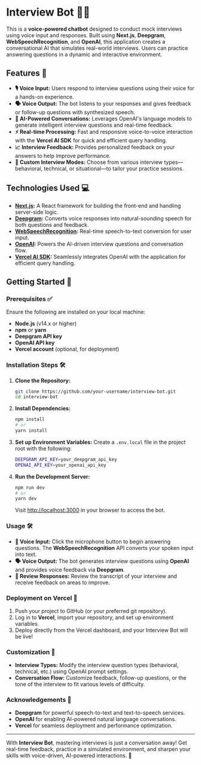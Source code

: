 # Interview Bot 🤖🎤

This is a **voice-powered chatbot** designed to conduct mock interviews using voice input and responses. Built using **Next.js**, **Deepgram**, **WebSpeechRecognition**, and **OpenAI**, this application creates a conversational AI that simulates real-world interviews. Users can practice answering questions in a dynamic and interactive environment.

## Features 🌟

- **🎙️ Voice Input:** Users respond to interview questions using their voice for a hands-on experience.
- **🗣️ Voice Output:** The bot listens to your responses and gives feedback or follow-up questions with synthesized speech.
- **🤖 AI-Powered Conversations:** Leverages OpenAI's language models to generate intelligent interview questions and real-time feedback.
- **⚡ Real-time Processing:** Fast and responsive voice-to-voice interaction with the **Vercel AI SDK** for quick and efficient query handling.
- **📈 Interview Feedback:** Provides personalized feedback on your answers to help improve performance.
- **🔄 Custom Interview Modes:** Choose from various interview types—behavioral, technical, or situational—to tailor your practice sessions.

## Technologies Used 💻

- **[Next.js](https://nextjs.org/):** A React framework for building the front-end and handling server-side logic.
- **[Deepgram](https://deepgram.com/):** Converts voice responses into natural-sounding speech for both questions and feedback.
- **[WebSpeechRecognition](https://developer.mozilla.org/en-US/docs/Web/API/Web_Speech_API):** Real-time speech-to-text conversion for user input.
- **[OpenAI](https://openai.com/):** Powers the AI-driven interview questions and conversation flow.
- **[Vercel AI SDK](https://vercel.com/):** Seamlessly integrates OpenAI with the application for efficient query handling.

## Getting Started 🚀

### Prerequisites ✅

Ensure the following are installed on your local machine:

- **Node.js** (v14.x or higher)
- **npm** or **yarn**
- **Deepgram API key**
- **OpenAI API key**
- **Vercel account** (optional, for deployment)

### Installation Steps 🛠️

1. **Clone the Repository:**
   ```bash
   git clone https://github.com/your-username/interview-bot.git
   cd interview-bot
   ```

2. **Install Dependencies:**
   ```bash
   npm install
   # or
   yarn install
   ```

3. **Set up Environment Variables:**
   Create a `.env.local` file in the project root with the following:

   ```bash
   DEEPGRAM_API_KEY=your_deepgram_api_key
   OPENAI_API_KEY=your_openai_api_key
   ```

4. **Run the Development Server:**
   ```bash
   npm run dev
   # or
   yarn dev
   ```

   Visit [http://localhost:3000](http://localhost:3000) in your browser to access the bot.

### Usage 🛠️

- **🎤 Voice Input:** Click the microphone button to begin answering questions. The **WebSpeechRecognition** API converts your spoken input into text.
- **🗣️ Voice Output:** The bot generates interview questions using **OpenAI** and provides voice feedback via **Deepgram**.
- **📑 Review Responses:** Review the transcript of your interview and receive feedback on areas to improve.

### Deployment on Vercel 🚀

1. Push your project to GitHub (or your preferred git repository).
2. Log in to **Vercel**, import your repository, and set up environment variables.
3. Deploy directly from the Vercel dashboard, and your Interview Bot will be live!

### Customization 🎨

- **Interview Types:** Modify the interview question types (behavioral, technical, etc.) using OpenAI prompt settings.
- **Conversation Flow:** Customize feedback, follow-up questions, or the tone of the interview to fit various levels of difficulty.

### Acknowledgements 🙌

- **Deepgram** for powerful speech-to-text and text-to-speech services.
- **OpenAI** for enabling AI-powered natural language conversations.
- **Vercel** for seamless deployment and performance optimization.

---

With **Interview Bot**, mastering interviews is just a conversation away! Get real-time feedback, practice in a simulated environment, and sharpen your skills with voice-driven, AI-powered interactions. 🎯
